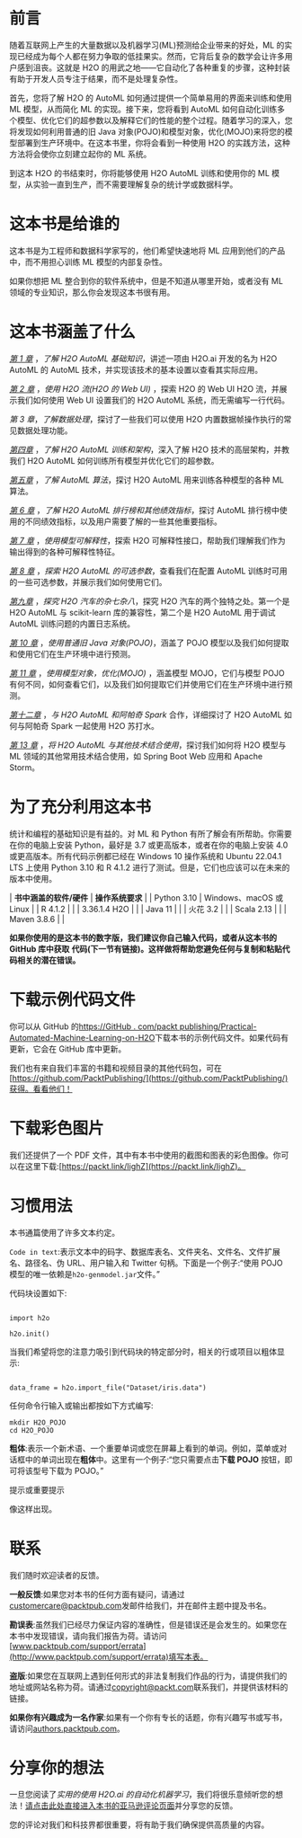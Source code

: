 

# 前言

随着互联网上产生的大量数据以及机器学习(ML)预测给企业带来的好处，ML 的实现已经成为每个人都在努力争取的低挂果实。然而，它背后复杂的数学会让许多用户感到沮丧。这就是 H2O 的用武之地——它自动化了各种重复的步骤，这种封装有助于开发人员专注于结果，而不是处理复杂性。

首先，您将了解 H2O 的 AutoML 如何通过提供一个简单易用的界面来训练和使用 ML 模型，从而简化 ML 的实现。接下来，您将看到 AutoML 如何自动化训练多个模型、优化它们的超参数以及解释它们的性能的整个过程。随着学习的深入，您将发现如何利用普通的旧 Java 对象(POJO)和模型对象，优化(MOJO)来将您的模型部署到生产环境中。在这本书里，你将会看到一种使用 H2O 的实践方法，这种方法将会使你立刻建立起你的 ML 系统。

到这本 H2O 的书结束时，你将能够使用 H2O AutoML 训练和使用你的 ML 模型，从实验一直到生产，而不需要理解复杂的统计学或数据科学。

# 这本书是给谁的

这本书是为工程师和数据科学家写的，他们希望快速地将 ML 应用到他们的产品中，而不用担心训练 ML 模型的内部复杂性。

如果你想把 ML 整合到你的软件系统中，但是不知道从哪里开始，或者没有 ML 领域的专业知识，那么你会发现这本书很有用。

# 这本书涵盖了什么

[*第 1 章*](B17298_01.xhtml#_idTextAnchor017) ，*了解 H2O AutoML 基础知识*，讲述一项由 H2O.ai 开发的名为 H2O AutoML 的 AutoML 技术，并实现该技术的基本设置以查看其实际应用。

[*第 2 章*](B17298_02.xhtml#_idTextAnchor038) ，*使用 H2O 流(H2O 的 Web UI)* ，探索 H2O 的 Web UI H2O 流，并展示我们如何使用 Web UI 设置我们的 H2O AutoML 系统，而无需编写一行代码。

*第 3 章*，*了解数据处理*，探讨了一些我们可以使用 H2O 内置数据帧操作执行的常见数据处理功能。

[*第四章*](B17298_04.xhtml#_idTextAnchor090) ，*了解 H2O AutoML 训练和架构*，深入了解 H2O 技术的高层架构，并教我们 H2O AutoML 如何训练所有模型并优化它们的超参数。

[*第五章*](B17298_05.xhtml#_idTextAnchor109) ，*了解 AutoML 算法*，探讨 H2O AutoML 用来训练各种模型的各种 ML 算法。

[*第 6 章*](B17298_06.xhtml#_idTextAnchor129) ，*了解 H2O AutoML 排行榜和其他绩效指标*，探讨 AutoML 排行榜中使用的不同绩效指标，以及用户需要了解的一些其他重要指标。

[*第 7 章*](B17298_07.xhtml#_idTextAnchor143) ，*使用模型可解释性*，探索 H2O 可解释性接口，帮助我们理解我们作为输出得到的各种可解释性特征。

[*第 8 章*](B17298_08.xhtml#_idTextAnchor169) ，*探索 H2O AutoML 的可选参数*，查看我们在配置 AutoML 训练时可用的一些可选参数，并展示我们如何使用它们。

[*第九章*](B17298_09.xhtml#_idTextAnchor186) ，*探究 H2O 汽车的杂七杂八*，探究 H2O 汽车的两个独特之处。第一个是 H2O AutoML 与 scikit-learn 库的兼容性，第二个是 H2O AutoML 用于调试 AutoML 训练问题的内置日志系统。

[*第 10 章*](B17298_10.xhtml#_idTextAnchor196) ，*使用普通旧 Java 对象(POJO)*，涵盖了 POJO 模型以及我们如何提取和使用它们在生产环境中进行预测。

[*第 11 章*](B17298_11.xhtml#_idTextAnchor210) ，*使用模型对象，优化(MOJO)* ，涵盖模型 MOJO，它们与模型 POJO 有何不同，如何查看它们，以及我们如何提取它们并使用它们在生产环境中进行预测。

[*第十二章*](B17298_12.xhtml#_idTextAnchor225) ，*与 H2O AutoML 和阿帕奇 Spark* 合作，详细探讨了 H2O AutoML 如何与阿帕奇 Spark 一起使用 H2O 苏打水。

[*第 13 章*](B17298_13.xhtml#_idTextAnchor239) ，*将 H2O AutoML 与其他技术结合使用*，探讨我们如何将 H2O 模型与 ML 领域的其他常用技术结合使用，如 Spring Boot Web 应用和 Apache Storm。

# 为了充分利用这本书

统计和编程的基础知识是有益的。对 ML 和 Python 有所了解会有所帮助。你需要在你的电脑上安装 Python，最好是 3.7 或更高版本，或者在你的电脑上安装 4.0 或更高版本。所有代码示例都已经在 Windows 10 操作系统和 Ubuntu 22.04.1 LTS 上使用 Python 3.10 和 R 4.1.2 进行了测试。但是，它们也应该可以在未来的版本中使用。

| **书中涵盖的软件/硬件** | **操作系统要求** |
| Python 3.10 | Windows、macOS 或 Linux |
| R 4.1.2 |  |
| 3.36.1.4 H2O |  |
| Java 11 |  |
| 火花 3.2 |  |
| Scala 2.13 |  |
| Maven 3.8.6 |  |

**如果你使用的是这本书的数字版，我们建议你自己输入代码，或者从这本书的 GitHub 库中获取** **代码(下一节有链接)。这样做将帮助您避免任何与复制和粘贴代码相关的潜在错误。**

# 下载示例代码文件

你可以从 GitHub 的[https://GitHub . com/packt publishing/Practical-Automated-Machine-Learning-on-H2O](https://github.com/PacktPublishing/Practical-Automated-Machine-Learning-on-H2O)下载本书的示例代码文件。如果代码有更新，它会在 GitHub 库中更新。

我们也有来自我们丰富的书籍和视频目录的其他代码包，可在[https://github.com/PacktPublishing/](https://github.com/PacktPublishing/)获得。看看他们！

# 下载彩色图片

我们还提供了一个 PDF 文件，其中有本书中使用的截图和图表的彩色图像。你可以在这里下载:[https://packt.link/IighZ](https://packt.link/IighZ)。

# 习惯用法

本书通篇使用了许多文本约定。

`Code in text`:表示文本中的码字、数据库表名、文件夹名、文件名、文件扩展名、路径名、伪 URL、用户输入和 Twitter 句柄。下面是一个例子:“使用 POJO 模型的唯一依赖是`h2o-genmodel.jar`文件。”

代码块设置如下:

```

import h2o

h2o.init()
```

当我们希望将您的注意力吸引到代码块的特定部分时，相关的行或项目以粗体显示:

```

data_frame = h2o.import_file("Dataset/iris.data")
```

任何命令行输入或输出都按如下方式编写:

```
mkdir H2O_POJO
cd H2O_POJO 
```

**粗体**:表示一个新术语、一个重要单词或您在屏幕上看到的单词。例如，菜单或对话框中的单词出现在**粗体**中。这里有一个例子:“您只需要点击**下载 POJO** 按钮，即可将该型号下载为 POJO。”

提示或重要提示

像这样出现。

# 联系

我们随时欢迎读者的反馈。

**一般反馈**:如果您对本书的任何方面有疑问，请通过[customercare@packtpub.com](http://customercare@packtpub.com)发邮件给我们，并在邮件主题中提及书名。

**勘误表**:虽然我们已经尽力保证内容的准确性，但是错误还是会发生的。如果您在本书中发现错误，请向我们报告为荷。请访问[www.packtpub.com/support/errata](http://www.packtpub.com/support/errata)填写本表。

**盗版**:如果您在互联网上遇到任何形式的非法复制我们作品的行为，请提供我们的地址或网站名称为荷。请通过[copyright@packt.com](http://copyright@packt.com)联系我们，并提供该材料的链接。

**如果你有兴趣成为一名作家**:如果有一个你有专长的话题，你有兴趣写书或写书，请访问[authors.packtpub.com](http://authors.packtpub.com)。

# 分享你的想法

一旦您阅读了*实用的使用 H2O.ai 的自动化机器学习*，我们将很乐意倾听您的想法！[请点击此处直接进入本书的亚马逊评论页面](https://packt.link/r/1-801-07452-6%0D)并分享您的反馈。

您的评论对我们和科技界都很重要，将有助于我们确保提供高质量的内容。
